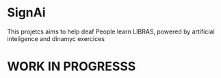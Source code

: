 # SignAi


This projetcs aims to help deaf People learn LIBRAS, powered by artificial inteligence and dinamyc exercices

# WORK IN PROGRESSS
